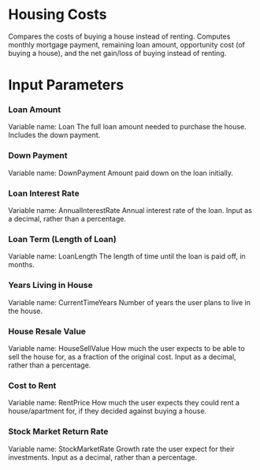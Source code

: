 # Housing Costs
Compares the costs of buying a house instead of renting. Computes monthly mortgage payment, remaining loan amount, opportunity cost (of buying a house), and the net gain/loss of buying instead of renting.

# Input Parameters
### Loan Amount
Variable name: Loan
The full loan amount needed to purchase the house. Includes the down payment.

### Down Payment
Variable name: DownPayment
Amount paid down on the loan initially.

### Loan Interest Rate
Variable name: AnnualInterestRate
Annual interest rate of the loan. Input as a decimal, rather than a percentage.

### Loan Term (Length of Loan)
Variable name: LoanLength
The length of time until the loan is paid off, in months.

### Years Living in House
Variable name: CurrentTimeYears
Number of years the user plans to live in the house.

### House Resale Value
Variable name: HouseSellValue
How much the user expects to be able to sell the house for, as a fraction of the original cost. Input as a decimal, rather than a percentage.

### Cost to Rent
Variable name: RentPrice
How much the user expects they could rent a house/apartment for, if they decided against buying a house.

### Stock Market Return Rate
Variable name: StockMarketRate
Growth rate the user expect for their investments. Input as a decimal, rather than a percentage. 